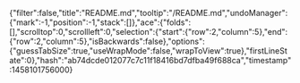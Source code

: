 {"filter":false,"title":"README.md","tooltip":"/README.md","undoManager":{"mark":-1,"position":-1,"stack":[]},"ace":{"folds":[],"scrolltop":0,"scrollleft":0,"selection":{"start":{"row":2,"column":5},"end":{"row":2,"column":5},"isBackwards":false},"options":{"guessTabSize":true,"useWrapMode":false,"wrapToView":true},"firstLineState":0},"hash":"ab74dcde012077c7c11f18416bd7dfba49f688ca","timestamp":1458101756000}